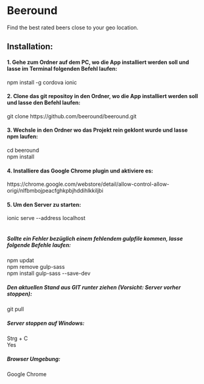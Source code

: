 # Beeround
Find the best rated beers close to your geo location.

<h2>Installation:</h2>
<h4>1. Gehe zum Ordner auf dem PC, wo die App installiert werden soll und lasse im Terminal folgenden Befehl laufen:</h4> 
npm install -g cordova ionic

<h4>2. Clone das git repositoy in den Ordner, wo die App installiert werden soll und lasse den Befehl laufen: </h4>
git clone https://github.com/beeround/beeround.git 

<h4>3. Wechsle in den Ordner wo das Projekt rein geklont wurde und lasse npm laufen: </h4>
cd beeround <br />
npm install 

<h4>4. Installiere das Google Chrome plugin und aktiviere es: </h4>
https://chrome.google.com/webstore/detail/allow-control-allow-origi/nlfbmbojpeacfghkpbjhddihlkkiljbi 

<h4>5. Um den Server zu starten: </h4>
ionic serve --address localhost <br /><br />

<h5>Sollte ein Fehler bezüglich einem fehlendem gulpfile kommen, lasse folgende Befehle laufen: </h5> 
npm updat <br />
npm remove gulp-sass <br />
npm install gulp-sass --save-dev 

<h5>Den aktuellen Stand aus GIT runter ziehen (Vorsicht: Server vorher stoppen):</h5> 
git pull

<h5>Server stoppen auf Windows: </h5>
Strg + C <br />
Yes

<h5>Browser Umgebung: </h5>
Google Chrome